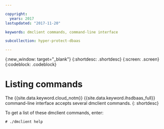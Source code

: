 ```yaml
---

copyright:
  years: 2017
lastupdated: "2017-11-20"

keywords: dmclient commands, command-line interface

subcollection: hyper-protect-dbaas

---
```


{:new_window: target="_blank"}
{:shortdesc: .shortdesc}
{:screen: .screen}
{:codeblock: .codeblock}

# Listing commands

The {{site.data.keyword.cloud_notm}} {{site.data.keyword.ihsdbaas_full}} command-line interface accepts several dmclient commands.
{: shortdesc}

To get a list of these dmclient commands, enter:

```
# ./dmclient help
```

